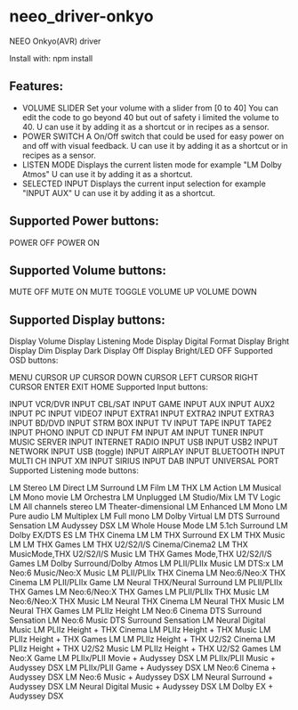 # neeo_driver-onkyo
NEEO Onkyo(AVR) driver

Install with: npm install

## Features:

- VOLUME SLIDER
Set your volume with a slider from [0 to 40] You can edit the code to go beyond 40 but out of safety i limited the volume to 40. U can use it by adding it as a shortcut or in recipes as a sensor.
- POWER SWITCH
A On/Off switch that could be used for easy power on and off with visual feedback.
U can use it by adding it as a shortcut or in recipes as a sensor.
- LISTEN MODE
Displays the current listen mode for example "LM Dolby Atmos"
U can use it by adding it as a shortcut.
- SELECTED INPUT
Displays the current input selection for example "INPUT AUX"
U can use it by adding it as a shortcut.

## Supported Power buttons:

POWER OFF
POWER ON

## Supported Volume buttons:

MUTE OFF
MUTE ON
MUTE TOGGLE
VOLUME UP
VOLUME DOWN

## Supported Display buttons:

Display Volume
Display Listening Mode
Display Digital Format
Display Bright
Display Dim
Display Dark
Display Off
Display Bright/LED OFF
Supported OSD buttons:

MENU
CURSOR UP
CURSOR DOWN
CURSOR LEFT
CURSOR RIGHT
CURSOR ENTER
EXIT
HOME
Supported Input buttons:

INPUT VCR/DVR
INPUT CBL/SAT
INPUT GAME
INPUT AUX
INPUT AUX2
INPUT PC
INPUT VIDEO7
INPUT EXTRA1
INPUT EXTRA2
INPUT EXTRA3
INPUT BD/DVD
INPUT STRM BOX
INPUT TV
INPUT TAPE
INPUT TAPE2
INPUT PHONO
INPUT CD
INPUT FM
INPUT AM
INPUT TUNER
INPUT MUSIC SERVER
INPUT INTERNET RADIO
INPUT USB
INPUT USB2
INPUT NETWORK
INPUT USB (toggle)
INPUT AIRPLAY
INPUT BLUETOOTH
INPUT MULTI CH
INPUT XM
INPUT SIRIUS
INPUT DAB
INPUT UNIVERSAL PORT
Supported Listening mode buttons:

LM Stereo
LM Direct
LM Surround
LM Film
LM THX
LM Action
LM Musical
LM Mono movie
LM Orchestra
LM Unplugged
LM Studio/Mix
LM TV Logic
LM All channels stereo
LM Theater-dimensional
LM Enhanced
LM Mono
LM Pure audio
LM Multiplex
LM Full mono
LM Dolby Virtual
LM DTS Surround Sensation
LM Audyssey DSX
LM Whole House Mode
LM 5.1ch Surround
LM Dolby EX/DTS ES
LM THX Cinema
LM LM THX Surround EX
LM THX Music
LM LM THX Games
LM THX U2/S2/I/S Cinema/Cinema2
LM THX MusicMode,THX U2/S2/I/S Music
LM THX Games Mode,THX U2/S2/I/S Games
LM Dolby Surround/Dolby Atmos
LM PLII/PLIIx Music
LM DTS:x
LM Neo:6 Music/Neo:X Music
LM PLII/PLIIx THX Cinema
LM Neo:6/Neo:X THX Cinema
LM PLII/PLIIx Game
LM Neural THX/Neural Surround
LM PLII/PLIIx THX Games
LM Neo:6/Neo:X THX Games
LM PLII/PLIIx THX Music
LM Neo:6/Neo:X THX Music
LM Neural THX Cinema
LM Neural THX Music
LM Neural THX Games
LM PLIIz Height
LM Neo:6 Cinema DTS Surround Sensation
LM Neo:6 Music DTS Surround Sensation
LM Neural Digital Music
LM PLIIz Height + THX Cinema
LM PLIIz Height + THX Music
LM PLIIz Height + THX Games
LM LM PLIIz Height + THX U2/S2 Cinema
LM PLIIz Height + THX U2/S2 Music
LM PLIIz Height + THX U2/S2 Games
LM Neo:X Game
LM PLIIx/PLII Movie + Audyssey DSX
LM PLIIx/PLII Music + Audyssey DSX
LM PLIIx/PLII Game + Audyssey DSX
LM Neo:6 Cinema + Audyssey DSX
LM Neo:6 Music + Audyssey DSX
LM Neural Surround + Audyssey DSX
LM Neural Digital Music + Audyssey DSX
LM Dolby EX + Audyssey DSX
